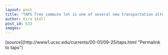 ```yaml
---
layout: post
title: "TAPS free commute lot is one of several new transportation alternative programs"
author: Kira Stoll
post_id: 633
images:
---
```


<p>

</p>
[source](http://www1.ucsc.edu/currents/00-01/09-25/taps.html "Permalink to taps")
